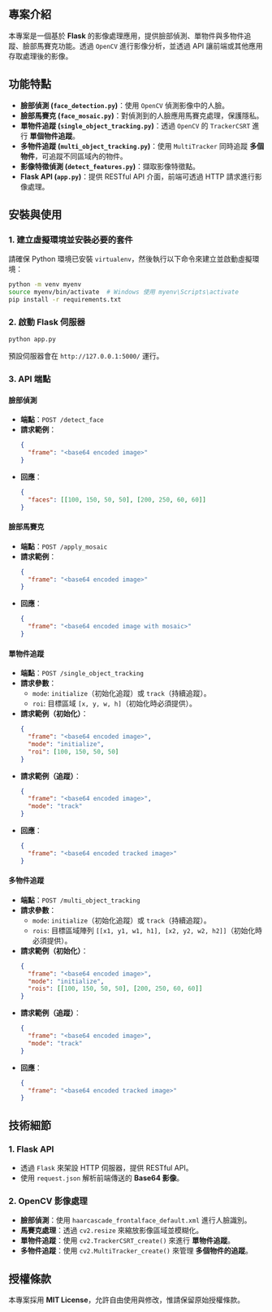 ## 專案介紹

本專案是一個基於 **Flask** 的影像處理應用，提供臉部偵測、單物件與多物件追蹤、臉部馬賽克功能。透過 `OpenCV` 進行影像分析，並透過 API 讓前端或其他應用存取處理後的影像。

## 功能特點

- **臉部偵測 (`face_detection.py`)**：使用 `OpenCV` 偵測影像中的人臉。
- **臉部馬賽克 (`face_mosaic.py`)**：對偵測到的人臉應用馬賽克處理，保護隱私。
- **單物件追蹤 (`single_object_tracking.py`)**：透過 `OpenCV` 的 `TrackerCSRT` 進行 **單個物件追蹤**。
- **多物件追蹤 (`multi_object_tracking.py`)**：使用 `MultiTracker` 同時追蹤 **多個物件**，可追蹤不同區域內的物件。
- **影像特徵偵測 (`detect_features.py`)**：擷取影像特徵點。
- **Flask API (`app.py`)**：提供 RESTful API 介面，前端可透過 HTTP 請求進行影像處理。

## 安裝與使用

### 1. 建立虛擬環境並安裝必要的套件

請確保 Python 環境已安裝 `virtualenv`，然後執行以下命令來建立並啟動虛擬環境：

```bash
python -m venv myenv
source myenv/bin/activate  # Windows 使用 myenv\Scripts\activate
pip install -r requirements.txt
```

### 2. 啟動 Flask 伺服器

```bash
python app.py
```

預設伺服器會在 `http://127.0.0.1:5000/` 運行。

### 3. API 端點

#### **臉部偵測**
- **端點**：`POST /detect_face`
- **請求範例**：
  ```json
  {
    "frame": "<base64 encoded image>"
  }
  ```
- **回應**：
  ```json
  {
    "faces": [[100, 150, 50, 50], [200, 250, 60, 60]]
  }
  ```

#### **臉部馬賽克**
- **端點**：`POST /apply_mosaic`
- **請求範例**：
  ```json
  {
    "frame": "<base64 encoded image>"
  }
  ```
- **回應**：
  ```json
  {
    "frame": "<base64 encoded image with mosaic>"
  }
  ```

#### **單物件追蹤**
- **端點**：`POST /single_object_tracking`
- **請求參數**：
  - `mode`: `initialize`（初始化追蹤）或 `track`（持續追蹤）。
  - `roi`: 目標區域 `[x, y, w, h]`（初始化時必須提供）。
- **請求範例（初始化）**：
  ```json
  {
    "frame": "<base64 encoded image>",
    "mode": "initialize",
    "roi": [100, 150, 50, 50]
  }
  ```
- **請求範例（追蹤）**：
  ```json
  {
    "frame": "<base64 encoded image>",
    "mode": "track"
  }
  ```
- **回應**：
  ```json
  {
    "frame": "<base64 encoded tracked image>"
  }
  ```

#### **多物件追蹤**
- **端點**：`POST /multi_object_tracking`
- **請求參數**：
  - `mode`: `initialize`（初始化追蹤）或 `track`（持續追蹤）。
  - `rois`: 目標區域陣列 `[[x1, y1, w1, h1], [x2, y2, w2, h2]]`（初始化時必須提供）。
- **請求範例（初始化）**：
  ```json
  {
    "frame": "<base64 encoded image>",
    "mode": "initialize",
    "rois": [[100, 150, 50, 50], [200, 250, 60, 60]]
  }
  ```
- **請求範例（追蹤）**：
  ```json
  {
    "frame": "<base64 encoded image>",
    "mode": "track"
  }
  ```
- **回應**：
  ```json
  {
    "frame": "<base64 encoded tracked image>"
  }
  ```

## 技術細節

### 1. **Flask API**
- 透過 `Flask` 來架設 HTTP 伺服器，提供 RESTful API。
- 使用 `request.json` 解析前端傳送的 **Base64 影像**。

### 2. **OpenCV 影像處理**
- **臉部偵測**：使用 `haarcascade_frontalface_default.xml` 進行人臉識別。
- **馬賽克處理**：透過 `cv2.resize` 來縮放影像區域並模糊化。
- **單物件追蹤**：使用 `cv2.TrackerCSRT_create()` 來進行 **單物件追蹤**。
- **多物件追蹤**：使用 `cv2.MultiTracker_create()` 來管理 **多個物件的追蹤**。

## 授權條款

本專案採用 **MIT License**，允許自由使用與修改，惟請保留原始授權條款。


